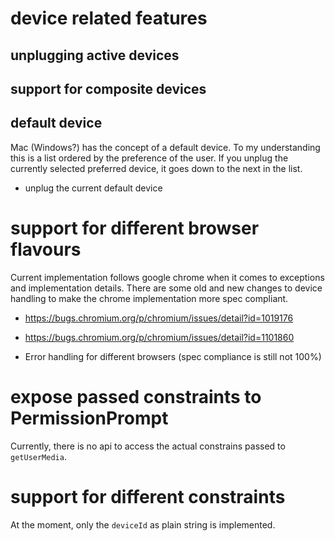 # device related features

## unplugging active devices

## support for composite devices

## default device

Mac (Windows?) has the concept of a default device.
To my understanding this is a list ordered by the preference of the user.
If you unplug the currently selected preferred device, it goes down to the next in the list.

- unplug the current default device

# support for different browser flavours

Current implementation follows google chrome when it comes to exceptions and implementation details.
There are some old and new changes to device handling to make the chrome implementation more spec compliant.

- https://bugs.chromium.org/p/chromium/issues/detail?id=1019176
- https://bugs.chromium.org/p/chromium/issues/detail?id=1101860

- Error handling for different browsers (spec compliance is still not 100%)

# expose passed constraints to PermissionPrompt

Currently, there is no api to access the actual constrains passed to `getUserMedia`.

# support for different constraints

At the moment, only the `deviceId` as plain string is implemented.
